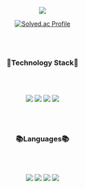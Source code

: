 <p align="center">
  <img src="https://capsule-render.vercel.app/api?type=venom&color=FCB6D0&height=250&section=header&text=Ready-Bridge&fontSize=50&fontColor=black&stroke=FFC0CB&strokeWidth=0.5&animation=twinkling" />
</p>

<p align="center">
  <a href="https://solved.ac/hjk5533/">
    <img src="http://mazassumnida.wtf/api/v2/generate_badge?boj=hjk5533" alt="Solved.ac Profile" />
  </a>
</p>

<br>
<br>

<h3 align = "center"> 🤖Technology Stack🤖 </h3>

<br>
<br>

<p align = "center">
  <img src="https://img.shields.io/badge/node.js-339933?style=for-the-badge&logo=Node.js&logoColor=white">
  <img src="https://img.shields.io/badge/express-000000?style=for-the-badge&logo=express&logoColor=white">
  <img src="https://img.shields.io/badge/mongoDB-47A248?style=for-the-badge&logo=MongoDB&logoColor=white">
  <img src="https://img.shields.io/badge/mysql-4479A1?style=for-the-badge&logo=mysql&logoColor=white">
</p>

<br>
<br>

<h3 align = "center"> 📚Languages📚 </h3>

<br>
<br>

<p align = "center">
  <img src="https://img.shields.io/badge/java-007396?style=for-the-badge&logo=java&logoColor=white">
  <img src="https://img.shields.io/badge/c++-00599C?style=for-the-badge&logo=c%2B%2B&logoColor=white">
  <img src="https://img.shields.io/badge/python-3776AB?style=for-the-badge&logo=python&logoColor=white">
  <img src="https://img.shields.io/badge/javascript-F7DF1E?style=for-the-badge&logo=javascript&logoColor=black">
</p>

<br>
<br>
<br>
<br>
<br>
